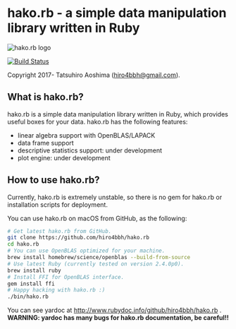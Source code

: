 # hako.rb - a simple data manipulation library written in Ruby
![hako.rb logo](https://rawgit.com/hiro4bbh/hako.rb/master/icon_title.svg)

[![Build Status](https://travis-ci.org/hiro4bbh/hako.rb.svg?branch=master)](https://travis-ci.org/hiro4bbh/hako.rb)

Copyright 2017- Tatsuhiro Aoshima (hiro4bbh@gmail.com).

## What is hako.rb?
hako.rb is a simple data manipulation library written in Ruby, which
provides useful boxes for your data.
hako.rb has the following features:

- linear algebra support with OpenBLAS/LAPACK
- data frame support
- descriptive statistics support: under development
- plot engine: under development

## How to use hako.rb?
Currently, hako.rb is extremely unstable, so there is no gem for hako.rb
or installation scripts for deployment.

You can use hako.rb on macOS from GitHub, as the following:

```bash
# Get latest hako.rb from GitHub.
git clone https://github.com/hiro4bbh/hako.rb
cd hako.rb
# You can use OpenBLAS optimized for your machine.
brew install homebrew/science/openblas --build-from-source
# Use latest Ruby (currently tested on version 2.4.0p0).
brew install ruby
# Install FFI for OpenBLAS interface.
gem install ffi
# Happy hacking with hako.rb :)
./bin/hako.rb
```

You can see yardoc at http://www.rubydoc.info/github/hiro4bbh/hako.rb .
__WARNING: yardoc has many bugs for hako.rb documentation, be careful!!__
